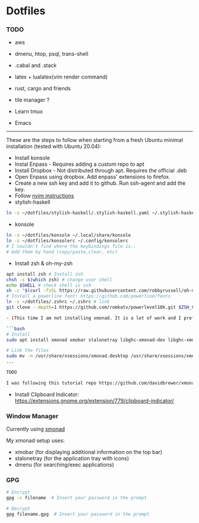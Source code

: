 Dotfiles
========

### TODO

- aws
- dmenu, htop, psql, trans-shell
- .cabal and .stack
- latex + lualatex(vim render command)
- rust, cargo and friends

- tile manager ?
- Learn tmux
- Emacs

--------------------------------------

These are the steps to follow when starting from a fresh Ubuntu minimal installation (tested with Ubuntu 20.04):

- Install konsole
- Instal Enpass - Requires adding a custom repo to apt
- Install Dropbox - Not distributed through apt. Requires the official .deb
- Open Enpass using dropbox. Add enpass' extensions to firefox.
- Create a new ssh key and add it to github. Run ssh-agent and add the key.
- Follow [nvim instructions](./nvim/README.md)
- stylish-haskell

```bash
ln -s ~/dotfiles/stylish-haskell/.stylish-haskell.yaml ~/.stylish-haskell.yaml
```

- konsole

```bash
ln -s ~/dotfiles/konsole ~/.local/share/konsole
ln -s ~/dotfiles/konsolerc ~/.config/konsolerc
# I couldn't find where the keybindings file is..
# Add them by hand (copy/paste,clear, etc)
```

- Install zsh & oh-my-zsh

```bash
apt install zsh # Install zsh
chsh -s $(which zsh) # change user shell
echo $SHELL # check shell is zsh
sh -c "$(curl -fsSL https://raw.githubusercontent.com/robbyrussell/oh-my-zsh/master/tools/install.sh)" # Install oh-my-zsh
# Install a powerline font: https://github.com/powerline/fonts
ln -s ~/dotfiles/.zshrc ~/.zshrc # link
git clone --depth=1 https://github.com/romkatv/powerlevel10k.git $ZSH_CUSTOM/themes/powerlevel10k # Install theme and configure using the promp

- (This time I am not installing xmonad. It is a lot of work and I prefer a simpler configuration) Install xmonad & xmobar & stalonetray & dmenu

```bash
# Install
sudo apt install xmonad xmobar stalonetray libghc-xmonad-dev libghc-xmonad-contrib-dev libghc-xmonad-extras-dev libghc-xmonad-wallpaper-dev

# Link the files
sudo mv -n /usr/share/xsessions/xmonad.desktop /usr/share/xsessions/xmonad.desktop.original # mv old
...

TODO

I was following this tutorial repo https://github.com/davidbrewer/xmonad-ubuntu-conf
```

- Install Clipboard Indicator: https://extensions.gnome.org/extension/779/clipboard-indicator/

### Window Manager

Currently using [xmonad](https://xmonad.org/)

My xmonad setup uses:

- xmobar (for displaying additional information on the top bar)
- stalonetray (for the application tray with icons)
- dmenu (for searching/exec applications)

### GPG

```bash
# Encrypt
gpg -c filename  # Insert your password in the prompt

# Decrypt
gpg filename.gpg  # Insert your password in the prompt
```

